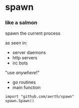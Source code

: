 # spawn

### like a salmon

spawn the current process

as seen in:

  * server daemons
  * http servers
  * irc bots

"use *anywhere*!"

  * go routines
  * main function

```
import "github.com/aerth/spawn"
spawn.Spawn()
```
